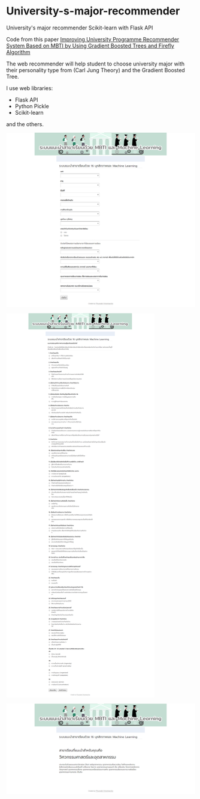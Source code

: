 # University-s-major-recommender
University's major recommender Scikit-learn with Flask API

Code from this paper [Improving University Programme
Recommender System Based on MBTI
by Using Gradient Boosted Trees
and Firefly Algorithm](http://www.ijcim.th.org/past_editions/2018V26N3/26n3Page67.pdf)

The web recommender will help student to choose university major with their personality type from (Carl Jung Theory) 
and the Gradient Boosted Tree.

I use web libraries:
- Flask API
- Python Pickle
- Scikit-learn

and the others.

![alt text](https://github.com/vladipooh/University-s-major-recommender/blob/master/screencapture-file-C-Users-Pooh-Desktop-MBTI-XGB-form-form-html-2018-10-08-21_03_44.png)

![alt text](https://github.com/vladipooh/University-s-major-recommender/blob/master/screencapture-file-C-Users-Pooh-Desktop-MBTI-XGB-form-form-html-2018-10-08-21_06_05.png)

![alt text](https://github.com/vladipooh/University-s-major-recommender/blob/master/screencapture-file-C-Users-Pooh-Desktop-MBTI-XGB-form-form-html-2018-10-08-21_04_31.png)

